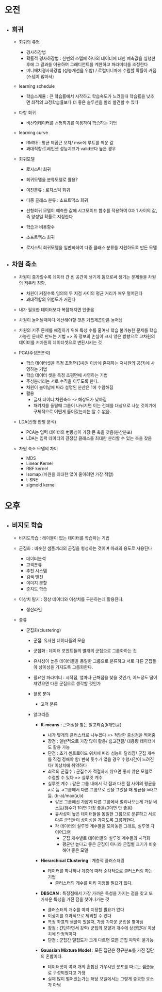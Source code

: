 # 오전

- ## 회귀

  - 회귀의 유형

    - 경사하강법
    - 확률적 경사하강법 : 한번의 스텝에 하나의 데이터에 대한 예측값을 실행한 후에 그 결과를 이용하여 그래디언트를 계한하고 파라미터를 조정한다
    - 미니배치경사하강법 (성능개선을 위함) / 로컬미니마에 수렴할 확률이 커짐(스텝이 많아서)

  - learning schedule

    - 학습스케쥴 : 큰 학습률에서 시작하고 학습속도가 느려질때 학습률을 낮추면 최적의 고정학습률보다 더 좋은 솔루션을 빨리 발견할 수 있다

  - 다항 회귀

    - 비선형데이터를 선형회귀를 이용하여 학습하는 기법

  - learning curve

    - RMSE : 평균 제곱근 오차/ mse에 루트를 씌운 값
    - 과대적합:트레인셋 성능지표가 valid보다 높은 경우

  - 회귀모델

    - 로지스틱 회귀

    - 회귀모델을 분류모델로 활용?
    - 이진분류 : 로지스틱 회귀
    - 다중 클래스 분류 : 소프트맥스 회귀
    - 선형회귀 모델이 예측한 값에 시그모이드 함수를 적용하여 0과 1 사이의 값, 즉 양성일 확률로 지정한다
    - 학습과 비용함수

    - 소프트맥스 회귀
    - 로지스틱 회귀모델을 일반화하여 다중 클래스 분류를 지원하도록 만든 모델

- ## 차원 축소

  - 차원이 증가할수록 데이터 간 빈 공간이 생기게 됨으로써 생기는 문제들을 차원의 저주라 칭함.
    - 차원이 커질수록 임의의 두 지점 사이의 평균 거리가 매우 멀어진다
    - 과대적합의 위험도가 커진다
  - 내가 필요한 데이터보다 복잡해지면 안좋음
  - 차원이 늘어날때마다 계산해야할 것은 거듭제곱만큼 늘어남
  - 차원의 저주 문제를 해결하기 위해 특성 수를 줄여서 학습 불가능한 문제를 학습 가능한 문제로 만드는 기법
    => 즉 정보의 손실이 크지 않은 방향으로 고차원의 데이터를 저차원의 데이터셋으로 변환시키는 것
  - PCA(주성분분석)

    - 학습 데이터셋을 특정 초평면(3차원 이상에 존재하는 저차원의 공간)에 사영하는 기법
    - 학습 데이터 셋을 특정 초평면에 사영하는 기법
    - 주성분끼리는 서로 수직을 이루도록 한다.
    - 차원이 늘어남에 따라 설명된 분산은 1에 수렴해짐
    - 활용
      - 글자 데이터 차원축소 -> 해상도가 낮아짐
      - 패키지를 돌릴때 그룹이 나눠지면 이는 전체를 대상으로 나눈 것이기에 구체적으로 어떤게 들어갔는지는 알 수 없음.

  - LDA(산형 판별 분석)

    - PCA는 입력 데이터의 변동성이 가장 큰 축을 찾음(분산분포)
    - LDA는 입력 데이터의 결정값 클래스를 최대한 분리할 수 있는 축을 찾음

  - 차원 축소 모델의 차이
    - MDS
    - Linear Kernel
    - RBF kernel
    - Isomap (차원을 최대한 많이 줄이려면 가장 적합)
    - t-SNE
    - sigmoid kernel

# 오후

- ## 비지도 학습

  - 비지도학습 : 레이블이 없는 데이터를 학습하는 기법

  - 군집화 : 비슷한 샘플끼리의 군집을 형성하는 것이며 아래의 용도로 사용된다

    - 데이터분석
    - 고객분류
    - 추천 시스템
    - 검색 엔진
    - 이미지 분할
    - 준지도 학습

  - 이상치 탐지 : 정상 데이터와 이상치를 구분하는데 활용된다.

    - 생산라인

  - 종류

    - 군집화(clustering)

      - 군집: 유사한 데이터들의 모음

      - 군집화 : 데이터 포인트들의 별개의 군집으로 그룹화하는 것

      - 유사성이 높은 데이터들을 동일한 그룹으로 분류하고 서로 다른 군집들이 상이성을 가지도록 그룹화한다.

      - 필요한 파라미터 : 시작점, 얼마나 근처점을 찾을 것인가, 어느정도 떨어져있으면 다른 군집으로 생각할 것인가

      - 활용 분야

        - 고객 분류

      - 알고리즘

        - **K-means** : 근처점을 찾는 알고리즘(k개만큼)

          - 내가 몇개의 클러스터로 나누겠다 => 적당한 중심점을 찍어줌
          - 장점 : 일반적으로 가장 많이 활용/ 쉽고간결/ 대용량 데이터에도 활용 가능
          - 단점 : 초기 센트로이드 위치에 따라 성능이 달리짐/ 군집 개수를 직접 정해야 함/ 반복 횟수가 많을 경우 수행시간이 느려진다/ 이상치에 취약하다
          - 최적의 군집수 : 군집수가 적절하지 않으면 좋지 않은 모델로 수렴할 수 있다 => 실루엣 계수
          - 실루엣 계수 : 같은 그룹 내에서 각 점과 다른 점 사이의 평균을 a로 둠. a그룹에서 다른 그룹으로 선을 그었을 때 평균을 b라고 둠. (b-a)/max(a,b)
            - 같은 그룹에선 가깝게 다른 그룹에서 멀리나오는게 가장 베스트(점수가 1이면 가장 좋음/0이면 안 좋음)
            - 유사성이 높은 데이터들을 동일한 그룹으로 분류하고 서로 다른 군집들이 상이성을 가지도록 그룹화한다.
            - 각 데이터의 실루엣 계수들을 모아놓은 그래프, 실루엣 다이어그램
              - 군집 개수별로 데이터들의 실루엣 계수들의 시각화
              - 평균만 높다고 좋은 군집이 아니라 군집별 크기가 비슷해야 좋은 모델

        - **Hierarchical Clustering** : 계층적 클러스터링

          - 데이터를 하나하나 계층에 따라 순차적으로 클러스터링 하는 기법
            - 클러스터의 개수를 미리 지정할 필요가 없다.

        - **DBSCAN** : 특정점에서 가장 가까운 특성을 가지는 점을 찾고 또 가까운 특성을 가진 점을 찾아나가는 것

          - 클러스터의 개수를 미리 지정할 필요가 없다
          - 이상치를 효과적으로 제외할 수 있다
          - 특정 좌표의 샘플이 있을때, 가장 가까운 군집을 찾아냄
          - 장점 : 간단하면서 강력/ 군집의 모양과 개수에 상관없다/ 이상치에 안정적이다
          - 단점 : 군집간 밀집도가 크게 다르면 모든 군집 파악이 불가능

        - **Gaussian Mixture Model** : 모든 집단은 정규분포를 가진 집단의 혼합이다.
          - 데이터셋이 여러 개의 혼합된 가우시안 분포를 따르는 샘플들로 구성되었다고 가정
          - 실제 많이 떨어졌는가는 해당 모델에서는 그렇게 중요한 요소가 아님
